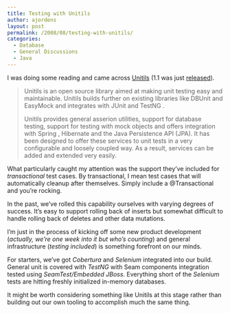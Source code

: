 ```yaml
---
title: Testing with Unitils
author: ajordens
layout: post
permalink: /2008/08/testing-with-unitils/
categories:
  - Database
  - General Discussions
  - Java
---
```

I was doing some reading and came across [Unitils][1] (1.1 was just [released][2]).

> Unitils is an open source library aimed at making unit testing easy and maintainable. Unitils builds further on existing libraries like DBUnit and EasyMock and integrates with JUnit and TestNG .
> 
> Unitils provides general asserion utilities, support for database testing, support for testing with mock objects and offers integration with Spring , Hibernate and the Java Persistence API (JPA). It has been designed to offer these services to unit tests in a very configurable and loosely coupled way. As a result, services can be added and extended very easily.

What particularly caught my attention was the support they&#8217;ve included for *transactional* test cases. By transactional, I mean test cases that will automatically cleanup after themselves. Simply include a @Transactional and you&#8217;re rocking.

In the past, we&#8217;ve rolled this capability ourselves with varying degrees of success. It&#8217;s easy to support rolling back of inserts but somewhat difficult to handle rolling back of deletes and other data mutations.

I&#8217;m just in the process of kicking off some new product development (*actually, we&#8217;re one week into it but who&#8217;s counting*) and general infrastructure (*testing included*) is something forefront on our minds.

For starters, we&#8217;ve got *Cobertura* and *Selenium* integrated into our build. General unit is covered with *TestNG* with Seam components integration tested using *SeamTest/Embedded JBoss*. Everything short of the *Selenium* tests are hitting freshly initialized in-memory databases.

It might be worth considering something like Unitils at this stage rather than building out our own tooling to accomplish much the same thing.

 [1]: http://www.unitils.org
 [2]: http://www.theserverside.com/news/thread.tss?thread_id=50487
